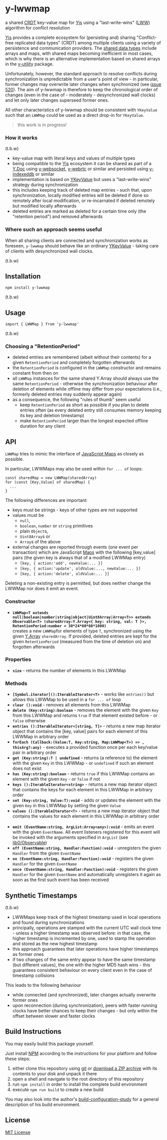 # y-lwwmap #

a shared [CRDT](https://crdt.tech/) key-value map for [Yjs](https://github.com/yjs/yjs) using a "last-write-wins" ([LWW](https://crdt.tech/glossary)) algorithm for conflict resolution

[Yjs](https://github.com/yjs/yjs) provides a complete ecosystem for (persisting and) sharing "Conflict-free replicated data types" (CRDT) among multiple clients using a variety of persistence and communication providers. The [shared data types](https://github.com/yjs/yjs#shared-types) include arrays and maps, with shared maps becoming inefficient in most cases, which is why there is an alternative implementation based on shared arrays in the [y-utility](https://github.com/yjs/y-utility) package.

Unfortunately, however, the standard approach to resolve conflicts during synchronization is unpredictable from a user's point of view - in particular, former changes may overwrite later changes when synchronized (see [issue 520](https://github.com/yjs/yjs/issues/520)). The aim of y-lwwmap is therefore to keep the chronological order of changes (even in the case of - moderately - desynchronized wall clocks) and let only later changes superseed former ones.

All other characteristics of y-lwwmap should be consistent with `YKeyValue` such that an `LWWMap` could be used as a direct drop-in for `YKeyValue`.

> this work is in progress!

### How it works ###

(t.b.w)

* key-value map with literal keys and values of multiple types
* being compatible to the [Yjs](https://github.com/yjs/yjs) ecosystem it can be shared as part of a [Y.Doc](https://github.com/yjs/yjs#ydoc) using [y-websocket](https://github.com/yjs/y-websocket), [y-webrtc](https://github.com/yjs/y-webrtc) or similar and persisted using [y-indexeddb](https://github.com/yjs/y-indexeddb) or similar
* implementation is based on [YKeyValue](https://github.com/yjs/y-utility#ykeyvalue) but uses a "last-write-wins" strategy during synchronization
* this includes keeping track of deleted map entries - such that, upon synchronization, locally modified entries will be deleted if done so remotely after local modification, or re-incarnated if deleted remotely but modified locally afterwards
* deleted entries are marked as deleted for a certain time only (the "retention period") and removed afterwards

### Where such an approach seems useful ###

When all sharing clients are connected and synchronization works as foreseen, `y-lwwmap` should behave like an ordinary [YKeyValue](https://github.com/yjs/y-utility#ykeyvalue) - taking care of clients with desynchronized wall clocks.

(t.b.w)

## Installation ##

`npm install y-lwwmap`

(t.b.w)

## Usage ##

`import { LWWMap } from 'y-lwwmap'`

(t.b.w)

### Choosing a "RetentionPeriod" ###

* deleted entries are remembered (albeit without their contents) for a given `RetentionPeriod` and completely forgotten afterwards
* the `RetentionPeriod` is configured in the `LWWMap` constructor and remains constant from then on
* all `LWWMap` instances for the same shared Y.Array should always use the same `RetentionPeriod` - otherwise the synchronization behaviour after deletion of elements while offline may differ from your expectations (i.e., formerly deleted entries may suddenly appear again)
* as a consequence, the following "rules of thumb" seem useful
  * keep `RetentionPeriod` as short as possible if you plan to delete entries often (as every deleted entry still consumes memory keeping its key and deletion timestamp)
  * make `RetentionPeriod` larger than the longest expected offline duration for any client

## API ##

`LWWMap` tries to mimic the interface of [JavaScript Maps](https://developer.mozilla.org/en-US/docs/Web/JavaScript/Reference/Global_Objects/Map) as closely as possible.

In particular, LWWMaps may also be used within `for ... of` loops:

```
const sharedMap = new LWWMap(sharedArray)
for (const [Key,Value] of sharedMap) {
  ... 
}
```

The following differences are important:

* keys must be strings - keys of other types are not supported
* values must be
  * `null`,
  * `boolean`, `number` or `string` primitives
  * plain `Object`s,
  * `Uint8Array`s or
  * `Array`s of the above
* external changes are reported through events (one event per transaction) which are JavaScript [Maps]() with the following [key,value] pairs (the given key is always that of a modified LWWMap entry)
  * `[key, { action:'add', newValue:... }]`
  * `[key, { action:'update', oldValue:..., newValue:... }]`
  * `[key, { action:'delete', oldValue:... }]`

Deleting a non-existing entry is permitted, but does neither change the LWWMap nor does it emit an event.

### Constructor ###

* **`LWWMap<T extends null|boolean|number|string|object|Uint8Array|Array<T>> extends Observable<T> (sharedArray:Y.Array<{ key: string, val: T }>, RetentionPeriod:number = 30*24*60*60*1000)`**<br>creates a new `LWWMap`for elements of type `T`, synchronized using the given [Y.Array](https://github.com/yjs/yjs#shared-types) `sharedArray`. If provided, deleted entries are kept for the given `RetentionPeriod` (measured from the time of deletion on) and forgotten afterwards

### Properties ###

* **`size`** - returns the number of elements in this LWWMap

### Methods ###

* **`[Symbol.iterator]():IterableIterator<T>`** - works like `entries()` but allows this LWWMap to be used in a `for ... of` loop
* **`clear ():void`** - removes all elements from this LWWMap
* **`delete (Key:string):boolean`** - removes the element with the given `Key` from this LWWMap and returns `true` if that element existed before - or `false` otherwise
* **`entries ():IterableIterator<[string, T]>`** - returns a new map iterator object that contains the [key, value] pairs for each element of this LWWMap in arbitrary order
* **`forEach (Callback:(Value:T, Key:string, Map:LWWMap<T>) => , thisArg?:any)`** - executes a provided function once per each key/value pair in arbitrary order
* **`get (Key:string):T | undefined`** - returns (a reference to) the element with the given `Key` in this LWWMap - or `undefined` if such an element does not exist
* **`has (Key:string):boolean`** - returns `true` if this LWWMap contains an element with the given `Key` - or `false` if not
* **`keys ():IterableIterator<string>`** - returns a new map iterator object that contains the keys for each element in this LWWMap in arbitrary order
* **`set (Key:string, Value:T):void`** - adds or updates the element with the given `Key` in this LWWMap by setting the given `Value`
* **`values ():IterableIterator<T>`** - returns a new map iterator object that contains the values for each element in this LWWMap in arbitrary order<br>&nbsp;<br>
* **`emit (EventName:string, ArgList:Array<any>):void`** - emits an event with the given `EventName`. All event listeners registered for this event will be invoked with the arguments specified in `ArgList` (see [lib0/Observable](https://github.com/dmonad/lib0/blob/main/observable.js))
* **`off (EventName:string, Handler:Function):void`** - unregisters the given `Handler` from the given `EventName`
* **`on (EventName:string, Handler:Function):void`** - registers the given `Handler` for the given `EventName`
* **`once (EventName:string, Handler:Function):void`** - registers the given `Handler` for the given `EventName` and automatically unregisters it again as soon as the first such event has been received

## Synthetic Timestamps ##

(t.b.w)

* LWWMaps keep track of the highest timestamp used in local operations and found during synchronizations
* principally, operations are stamped with the current UTC wall clock time - unless a higher timestamp was observed before: in that case, the higher timestamp is incremented by one, used to stamp the operation and stored as the new highest timestamp
* this approach guarantees that later operations have higher timestamps as former ones
* if two changes of the same entry appear to have the same timestamp (but different values), the one with the higher MD5 hash wins - this guarantees consistent behaviour on every client even in the case of timestamp collisions

This leads to the following behaviour

* while connected (and synchronized), later changes actually overwrite former ones
* upon reconnection (during synchronization), peers with faster running clocks have better chances to keep their changes - but only within the offset between slower and faster clocks

## Build Instructions ##

You may easily build this package yourself.

Just install [NPM](https://docs.npmjs.com/) according to the instructions for your platform and follow these steps:

1. either clone this repository using [git](https://git-scm.com/) or [download a ZIP archive](https://github.com/rozek/y-lwwmap/archive/refs/heads/main.zip) with its contents to your disk and unpack it there 
2. open a shell and navigate to the root directory of this repository
3. run `npm install` in order to install the complete build environment
4. execute `npm run build` to create a new build

You may also look into the author's [build-configuration-study](https://github.com/rozek/build-configuration-study) for a general description of his build environment.

## License ##

[MIT License](LICENSE.md)
